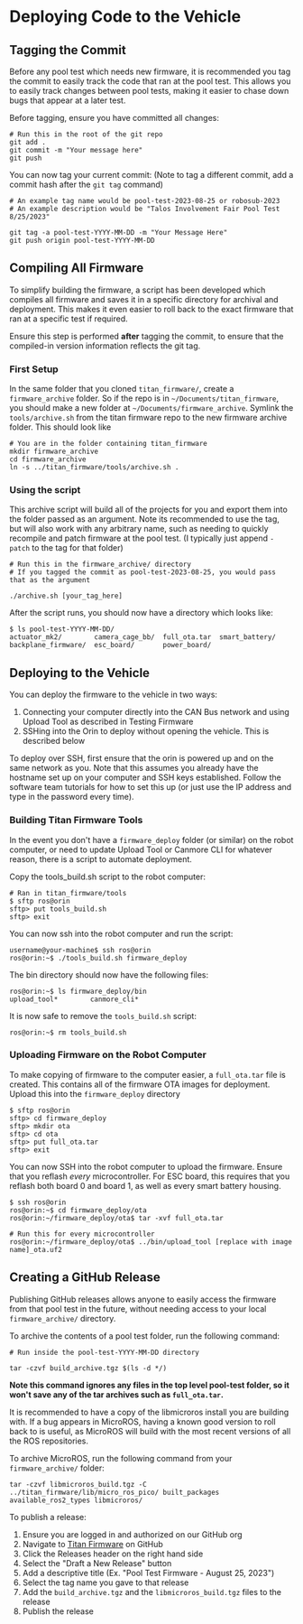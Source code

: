 # Deploying Code to the Vehicle

## Tagging the Commit

Before any pool test which needs new firmware, it is recommended you tag the commit to easily track the code that ran
at the pool test. This allows you to easily track changes between pool tests, making it easier to chase down bugs that
appear at a later test.

Before tagging, ensure you have committed all changes:

    # Run this in the root of the git repo
    git add .
    git commit -m "Your message here"
    git push

You can now tag your current commit: (Note to tag a different commit, add a commit hash after the `git tag` command)

    # An example tag name would be pool-test-2023-08-25 or robosub-2023
    # An example description would be "Talos Involvement Fair Pool Test 8/25/2023"

    git tag -a pool-test-YYYY-MM-DD -m "Your Message Here"
    git push origin pool-test-YYYY-MM-DD

## Compiling All Firmware

To simplify building the firmware, a script has been developed which compiles all firmware and saves it in a specific
directory for archival and deployment. This makes it even easier to roll back to the exact firmware that ran at a
specific test if required.

Ensure this step is performed **after** tagging the commit, to ensure that the compiled-in version information reflects
the git tag.

### First Setup

In the same folder that you cloned `titan_firmware/`, create a `firmware_archive` folder. So if the repo is in
`~/Documents/titan_firmware`, you should make a new folder at `~/Documents/firmware_archive`. Symlink the
`tools/archive.sh` from the titan firmware repo to the new firmware archive folder. This should look like

    # You are in the folder containing titan_firmware
    mkdir firmware_archive
    cd firmware_archive
    ln -s ../titan_firmware/tools/archive.sh .

### Using the script

This archive script will build all of the projects for you and export them into the folder passed as an argument.
Note its recommended to use the tag, but will also work with any arbitrary name, such as needing to quickly recompile
and patch firmware at the pool test. (I typically just append `-patch` to the tag for that folder)

    # Run this in the firmware_archive/ directory
    # If you tagged the commit as pool-test-2023-08-25, you would pass that as the argument

    ./archive.sh [your_tag_here]

After the script runs, you should now have a directory which looks like:

    $ ls pool-test-YYYY-MM-DD/
    actuator_mk2/        camera_cage_bb/  full_ota.tar  smart_battery/
    backplane_firmware/  esc_board/       power_board/

## Deploying to the Vehicle

You can deploy the firmware to the vehicle in two ways:

1. Connecting your computer directly into the CAN Bus network and using Upload Tool as described in Testing Firmware
2. SSHing into the Orin to deploy without opening the vehicle. This is described below

To deploy over SSH, first ensure that the orin is powered up and on the same network as you. Note that this assumes
you already have the hostname set up on your computer and SSH keys established. Follow the software team tutorials
for how to set this up (or just use the IP address and type in the password every time).

### Building Titan Firmware Tools

In the event you don't have a `firmware_deploy` folder (or similar) on the robot computer, or need to update Upload Tool
or Canmore CLI for whatever reason, there is a script to automate deployment.

Copy the tools_build.sh script to the robot computer:

    # Ran in titan_firmware/tools
    $ sftp ros@orin
    sftp> put tools_build.sh
    sftp> exit

You can now ssh into the robot computer and run the script:

    username@your-machine$ ssh ros@orin
    ros@orin:~$ ./tools_build.sh firmware_deploy

The bin directory should now have the following files:

    ros@orin:~$ ls firmware_deploy/bin
    upload_tool*        canmore_cli*

It is now safe to remove the `tools_build.sh` script:

    ros@orin:~$ rm tools_build.sh


### Uploading Firmware on the Robot Computer

To make copying of firmware to the computer easier, a `full_ota.tar` file is created. This contains all of the firmware
OTA images for deployment. Upload this into the `firmware_deploy` directory

    $ sftp ros@orin
    sftp> cd firmware_deploy
    sftp> mkdir ota
    sftp> cd ota
    sftp> put full_ota.tar
    sftp> exit

You can now SSH into the robot computer to upload the firmware. Ensure that you reflash *every* microcontroller. For
ESC board, this requires that you reflash both board 0 and board 1, as well as every smart battery housing.

    $ ssh ros@orin
    ros@orin:~$ cd firmware_deploy/ota
    ros@orin:~/firmware_deploy/ota$ tar -xvf full_ota.tar

    # Run this for every microcontroller
    ros@orin:~/firmware_deploy/ota$ ../bin/upload_tool [replace with image name]_ota.uf2


## Creating a GitHub Release

Publishing GitHub releases allows anyone to easily access the firmware from that pool test in the future, without
needing access to your local `firmware_archive/` directory.

To archive the contents of a pool test folder, run the following command:

    # Run inside the pool-test-YYYY-MM-DD directory

    tar -czvf build_archive.tgz $(ls -d */)

**Note this command ignores any files in the top level pool-test folder, so it won't save any of the tar archives
such as `full_ota.tar`.**

It is recommended to have a copy of the libmicroros install you are building with. If a bug appears in MicroROS, having
a known good version to roll back to is useful, as MicroROS will build with the most recent versions of all the ROS
repositories.

To archive MicroROS, run the following command from your `firmware_archive/` folder:

    tar -czvf libmicroros_build.tgz -C ../titan_firmware/lib/micro_ros_pico/ built_packages available_ros2_types libmicroros/

To publish a release:

1. Ensure you are logged in and authorized on our GitHub org
2. Navigate to [Titan Firmware](https://github.com/osu-uwrt/titan_firmware/) on GitHub
3. Click the Releases header on the right hand side
4. Select the "Draft a New Release" button
5. Add a descriptive title (Ex. "Pool Test Firmware - August 25, 2023")
6. Select the tag name you gave to that release
7. Add the `build_archive.tgz` and the `libmicroros_build.tgz` files to the release
8. Publish the release
